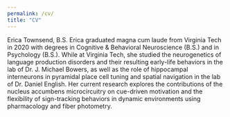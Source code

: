```yaml
---
permalink: /cv/
title: "CV"
---
```



Erica Townsend, B.S. Erica graduated magna cum laude from Virginia Tech in 2020 with degrees in Cognitive & Behavioral Neuroscience (B.S.) and in Psychology (B.S.). While at Virginia Tech, she studied the neurogenetics of language production disorders and their resulting early-life behaviors in the lab of Dr. J. Michael Bowers, as well as the role of hippocampal interneurons in pyramidal place cell tuning and spatial navigation in the lab of Dr. Daniel English. Her current research explores the contributions of the nucleus accumbens microcircuitry on cue-driven motivation and the flexibility of sign-tracking behaviors in dynamic environments using pharmacology and fiber photometry.
